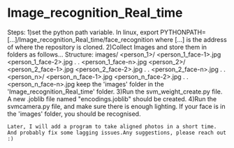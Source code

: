 # Image_recognition_Real_time



Steps:
1)set the python path variable. In linux, export PYTHONPATH=[...]/Image_recognition_Real_time/face_recognition where [...] is the address of where the repository is cloned.
2)Collect Images and store them in folders as follows...
  Structure:
        images/
            <person_1>/
                <person_1_face-1>.jpg
                <person_1_face-2>.jpg
                .
                .
                <person_1_face-n>.jpg
           <person_2>/
                <person_2_face-1>.jpg
                <person_2_face-2>.jpg
                .
                .
                <person_2_face-n>.jpg
            .
            .
            <person_n>/
                <person_n_face-1>.jpg
                <person_n_face-2>.jpg
                .
                .
                <person_n_face-n>.jpg
    keep the 'images' folder in the 'Image_recognition_Real_time' folder.
    3)Run the svm_weight_create.py file. A new .joblib file named "encodings.joblib" should be created.
    4)Run the svmcamera.py file, and make sure there is enough lighting. If your face is in the 'images' folder, you should be recognised.
    
    
    Later, I will add a program to take aligned photos in a short time. And probably fix some lagging issues.Any suggestions, please reach out :)

